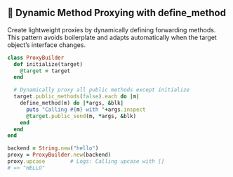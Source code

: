 ## 🔄 Dynamic Method Proxying with define_method

Create lightweight proxies by dynamically defining forwarding methods. This pattern avoids boilerplate and adapts automatically when the target object’s interface changes.

```ruby
class ProxyBuilder
  def initialize(target)
    @target = target
  end

  # Dynamically proxy all public methods except initialize
  target.public_methods(false).each do |m|
    define_method(m) do |*args, &blk|
      puts "Calling #{m} with "+args.inspect
      @target.public_send(m, *args, &blk)
    end
  end
end

backend = String.new("hello")
proxy = ProxyBuilder.new(backend)
proxy.upcase        # Logs: Calling upcase with []
# => "HELLO"
```